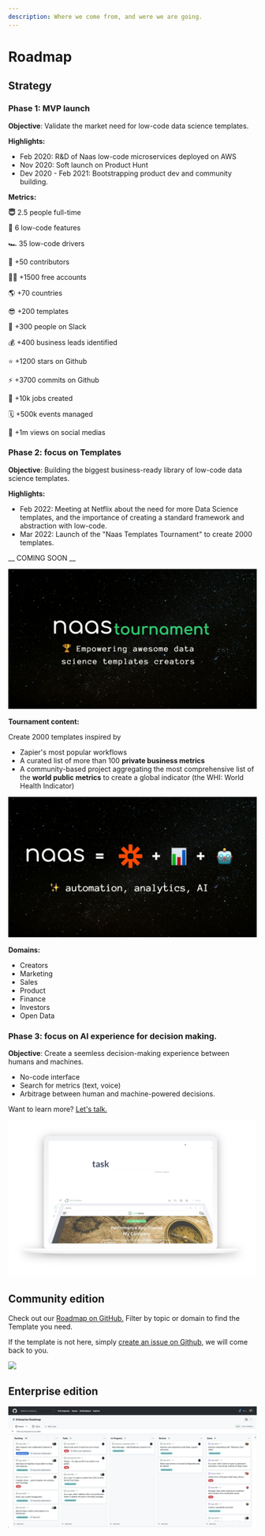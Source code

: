```yaml
---
description: Where we come from, and were we are going.
---
```


# Roadmap

## Strategy&#x20;

### Phase 1: MVP launch&#x20;

**Objective**: Validate the market need for low-code data science templates.

**Highlights:**&#x20;

* Feb 2020: R\&D of Naas low-code microservices deployed on AWS&#x20;
* Nov 2020: Soft launch on Product Hunt
* Dev 2020 - Feb 2021: Bootstrapping product dev and community building.

**Metrics:**&#x20;

**😇** 2.5 people full-time

**🔂**  6 low-code features

🏎 35 low-code drivers

💚 +50 contributors&#x20;

👨‍💻 +1500 free accounts&#x20;

🌎 +70 countries&#x20;

😎  +200 templates&#x20;

🚀 +300 people on Slack&#x20;

💰 +400 business leads identified

⭐️ +1200 stars on Github

⚡️ +3700 commits on Github

🤖 +10k jobs created&#x20;

🗓 +500k events managed&#x20;

💬 +1m views on social medias

### Phase  2: focus on Templates

**Objective**: Building the biggest business-ready library of low-code data science templates.

**Highlights:**&#x20;

* Feb 2022: Meeting at Netflix about the need for more Data Science templates, and the importance of creating a standard framework and abstraction with low-code.&#x20;
* Mar 2022:  Launch of the "Naas Templates Tournament" to create 2000 templates.&#x20;

&#x20;\_\_ COMING SOON \_\_

![](<../.gitbook/assets/Naas and Zapier copy.jpg>)

**Tournament content:**&#x20;

Create 2000 templates inspired by

* Zapier's most popular workflows
* A curated list of more than 100 **private business metrics**&#x20;
* A community-based project aggregating the most comprehensive list of the **world public metrics** to create a global indicator (the WHI: World Health Indicator)

![](<../.gitbook/assets/Naas x Docstring copy copy.jpg>)

**Domains:**&#x20;

* Creators
* Marketing&#x20;
* Sales&#x20;
* Product
* Finance&#x20;
* Investors
* Open Data

### Phase 3: focus on AI experience for decision making.

**Objective**: Create a seemless decision-making experience between humans and machines.

* No-code interface
* Search for metrics (text, voice)
* Arbitrage between human and machine-powered decisions.

Want to learn more? [Let's talk.](https://calendly.com/jeremyravenel)

![](<../.gitbook/assets/Screenshot 2022-02-21 at 02.14.54 (1).png>)

## Community edition

Check out our [Roadmap on GitHub.](https://github.com/orgs/jupyter-naas/projects/4?fullscreen=true) Filter by topic or domain to find the Template you need.&#x20;

If the template is not here, simply [create an issue on Github](https://github.com/jupyter-naas/awesome-notebooks), we will come back to you.

![](<../.gitbook/assets/Feb-21-2022 01-43-08.gif>)

## Enterprise edition

![](<../.gitbook/assets/Screenshot 2022-03-03 at 22.35.28.png>)
